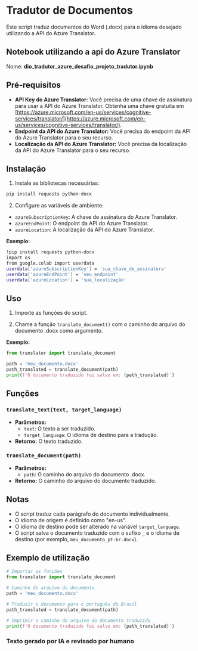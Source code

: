 # Tradutor de Documentos

Este script traduz documentos do Word (.docx) para o idioma desejado utilizando a API do Azure Translator.

## Notebook utilizando a api do Azure Translator

Nome: **dio_tradutor_azure_desafio_projeto_tradutor.ipynb** 

## Pré-requisitos

* **API Key do Azure Translator:** Você precisa de uma chave de assinatura para usar a API do Azure Translator. Obtenha uma chave gratuita em [https://azure.microsoft.com/en-us/services/cognitive-services/translator/](https://azure.microsoft.com/en-us/services/cognitive-services/translator/).
* **Endpoint da API do Azure Translator:** Você precisa do endpoint da API do Azure Translator para o seu recurso.
* **Localização da API do Azure Translator:** Você precisa da localização da API do Azure Translator para o seu recurso.

## Instalação

1. Instale as bibliotecas necessárias:
```bash
pip install requests python-docx
```

2. Configure as variáveis de ambiente:
* `azureSubscriptionKey`: A chave de assinatura do Azure Translator.
* `azureEndPoint`: O endpoint da API do Azure Translator.
* `azureLocation`: A localização da API do Azure Translator.

**Exemplo:**
```bash
!pip install requests python-docx
import os
from google.colab import userdata
userdata['azureSubscriptionKey'] = 'sua_chave_de_assinatura'
userdata['azureEndPoint'] = 'seu_endpoint'
userdata['azureLocation'] = 'sua_localização'
```

## Uso

1. Importe as funções do script.

2. Chame a função `translate_document()` com o caminho do arquivo do documento .docx como argumento.

**Exemplo:**
```python
from translator import translate_document

path = 'meu_documento.docx' 
path_translated = translate_document(path)
print(f'O documento traduzido foi salvo em: {path_translated}')
```

## Funções

### `translate_text(text, target_language)`

* **Parâmetros:**
    * `text`: O texto a ser traduzido.
    * `target_language`: O idioma de destino para a tradução.
* **Retorno:** O texto traduzido.

### `translate_document(path)`

* **Parâmetros:**
    * `path`: O caminho do arquivo do documento .docx.
* **Retorno:** O caminho do arquivo do documento traduzido.

## Notas

* O script traduz cada parágrafo do documento individualmente.
* O idioma de origem é definido como "en-us".
* O idioma de destino pode ser alterado na variável `target_language`.
* O script salva o documento traduzido com o sufixo `_` e o idioma de destino (por exemplo, `meu_documento_pt-br.docx`).

## Exemplo de utilização

```python
# Importar as funções
from translator import translate_document

# Caminho do arquivo do documento
path = 'meu_documento.docx'

# Traduzir o documento para o português do Brasil
path_translated = translate_document(path)

# Imprimir o caminho do arquivo do documento traduzido
print(f'O documento traduzido foi salvo em: {path_translated}')
```

### Texto gerado por IA e revisado por humano

